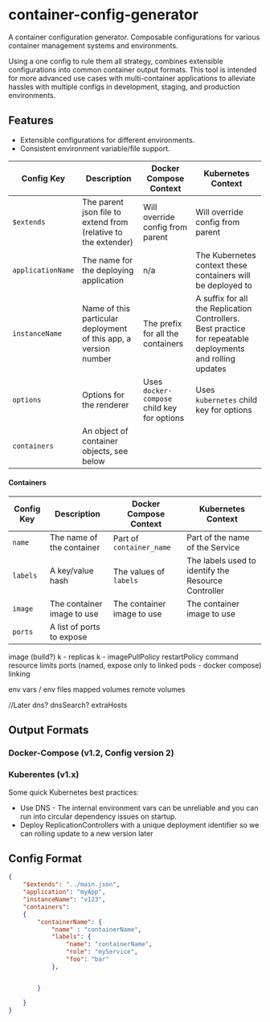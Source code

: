 container-config-generator
==========================
A container configuration generator. Composable configurations for various container management systems and environments.

Using a one config to rule them all strategy, combines extensible configurations into common container output formats. This tool is intended for more advanced use cases with multi-container applications to alleviate hassles with multiple configs in development, staging, and production environments.

Features
--------
* Extensible configurations for different environments.
* Consistent environment variable/file support.

| Config Key | Description | Docker Compose Context | Kubernetes Context |
| ---------- | ----------- | ---------------------- | ------------------ |
| `$extends` | The parent json file to extend from (relative to the extender) | Will override config from parent | Will override config from parent | 
| `applicationName` | The name for the deploying application | n/a | The Kubernetes context these containers will be deployed to |
| `instanceName` | Name of this particular deployment of this app, a version number | The prefix for all the containers | A suffix for all the Replication Controllers. Best practice for repeatable deployments and rolling updates |
| `options` | Options for the renderer | Uses `docker-compose` child key for options | Uses `kubernetes` child key for options |
| `containers` | An object of container objects, see below | | |

#### Containers

| Config Key | Description | Docker Compose Context | Kubernetes Context | 
| ---------- | ----------- | ---------------------- | ------------------ |
| `name` | The name of the container | Part of `container_name` | Part of the name of the Service |
| `labels` | A key/value hash | The values of `labels` | The labels used to identify the Resource Controller |
| `image` | The container image to use | The container image to use | The container image to use |
| `ports` | A list of ports to expose | | |


image (build?)
k - replicas
k - imagePullPolicy
restartPolicy
command
resource limits
ports (named, expose only to linked pods - docker compose)
linking

env vars / env files
mapped volumes
remote volumes

//Later
dns?
dnsSearch?
extraHosts


Output Formats
--------------

### Docker-Compose (v1.2, Config version 2)

### Kuberentes (v1.x)

Some quick Kubernetes best practices:

* Use DNS - The internal environment vars can be unreliable and you can run into circular dependency issues on startup.
* Deploy ReplicationControllers with a unique deployment identifier so we can rolling update to a new version later

Config Format
-------------
```JSON
{
	"$extends": "../main.json",
	"application": "myApp",
	"instanceName": "v123",
	"containers":
	{
		"containerName": {
			"name" : "containerName",
			"labels": {
				"name": "containerName",
				"role": "myService",
				"foo": "bar"
			},


		}

	}
}
```